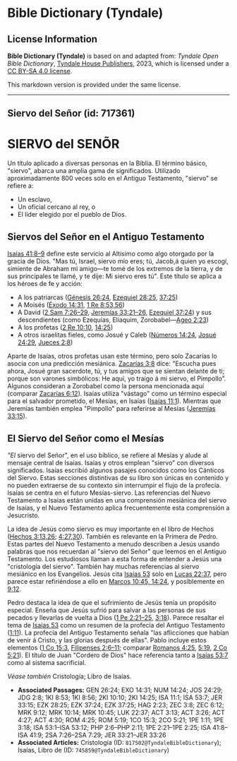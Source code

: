 # Bible Dictionary (Tyndale)

## License Information

**Bible Dictionary (Tyndale)** is based on and adapted from: _Tyndale Open Bible Dictionary_, [Tyndale House Publishers](https://tyndaleopenresources.com/), 2023, which is licensed under a [CC BY-SA 4.0 license](https://creativecommons.org/licenses/by-sa/4.0/legalcode.en).

This markdown version is provided under the same license.



--------------------------------

## Siervo del Señor (id: 717361)

SIERVO del SENÕR
================

Un título aplicado a diversas personas en la Biblia. El término básico, "siervo", abarca una amplia gama de significados. Utilizado aproximadamente 800 veces solo en el Antiguo Testamento, "siervo" se refiere a:

* Un esclavo,
* Un oficial cercano al rey, o
* El líder elegido por el pueblo de Dios.

Siervos del Señor en el Antiguo Testamento
------------------------------------------

[Isaías 41:8–9](https://ref.ly/Isa41:8-Isa41:9) define este servicio al Altísimo como algo otorgado por la gracia de Dios. "Mas tú, Israel, siervo mío eres; tú, Jacob,á quien yo escogí, simiente de Abraham mi amigo—te tomé de los extremos de la tierra, y de sus principales te llamé, y te dije: Mi siervo eres tú". Este título se aplica a los héroes de fe y acción:

* A los patriarcas ([Génesis 26:24](https://ref.ly/Gen26:24), [Ezequiel 28:25](https://ref.ly/Ezek28:25), [37:25](https://ref.ly/Ezek37:25))
* A Moisés ([Éxodo 14:31](https://ref.ly/Exod14:31), [1 Re 8:53,56](https://ref.ly/1Kgs8:53,1Kgs8:56))
* A David ([2 Sam 7:26–29](https://ref.ly/2Sam7:26-2Sam7:29), [Jeremías 33:21–26](https://ref.ly/Jer33:21-Jer33:26), [Ezequiel 37:24](https://ref.ly/Ezek37:24)) y sus descendientes (como Ezequías, Eliaquim, Zorobabel—[Ageo 2:23](https://ref.ly/Hag2:23))
* A los profetas ([2 Re 10:10](https://ref.ly/2Kgs10:10), [14:25](https://ref.ly/2Kgs14:25))
* A otros israelitas fieles, como Josué y Caleb ([Números 14:24](https://ref.ly/Num14:24), [Josué 24:29](https://ref.ly/Josh24:29), [Jueces 2:8](https://ref.ly/Judg2:8))

Aparte de Isaías, otros profetas usan este término, pero solo Zacarías lo asocia con una predicción mesiánica. [Zacarías 3:8](https://ref.ly/Zech3:8) dice: "Escucha pues ahora, Josué gran sacerdote, tú, y tus amigos que se sientan delante de ti; porque son varones simbólicos: He aquí, yo traigo á mi siervo, el Pimpollo”. Algunos consideran a Zorobabel como la persona mencionada aquí (comparar [Zacarías 6:12](https://ref.ly/Zech6:12)). Isaías utiliza "vástago" como un término especial para el salvador prometido, el Mesías, en Isaías ([Isaías 11:1](https://ref.ly/Isa11:1)). Mientras que Jeremías también emplea "Pimpollo" para referirse al Mesías ([Jeremías 33:15](https://ref.ly/Jer33:15)).

El Siervo del Señor como el Mesías
----------------------------------

*"El* siervo del Señor", en el uso bíblico, se refiere al Mesías y alude al mensaje central de Isaías. Isaías y otros emplean "siervo" con diversos significados. Isaías escribió algunos pasajes conocidos como los Cánticos del Siervo. Estas secciones distintivas de su libro son únicas en contenido y no pueden extraerse de su contexto sin interrumpir el flujo de la profecía. Isaías se centra en el futuro Mesías\-siervo. Las referencias del Nuevo Testamento a Isaías están unidas en una comprensión mesiánica del siervo de Isaías, y el Nuevo Testamento aplica frecuentemente esta comprensión a Jesucristo.

La idea de Jesús como siervo es muy importante en el libro de Hechos ([Hechos 3:13,26](https://ref.ly/Acts3:13,Acts3:26); [4:27,30](https://ref.ly/Acts4:27,Acts4:30)). También es relevante en la Primera de Pedro. Estas partes del Nuevo Testamento a menudo describen a Jesús usando palabras que nos recuerdan al "siervo del Señor" que leemos en el Antiguo Testamento. Los estudiosos llaman a esta forma de entender a Jesús una "cristología del siervo". También hay muchas referencias al siervo mesiánico en los Evangelios. Jesús cita [Isaías 53](https://ref.ly/Isa53:1-Isa53:12) solo en [Lucas 22:37](https://ref.ly/Luke22:37), pero parece estar refiriéndose a ello en [Marcos 10:45, 14:24](https://ref.ly/Mark10:45,Mark10:14), y posiblemente en [9:12](https://ref.ly/Mark9:12).

Pedro destaca la idea de que el sufrimiento de Jesús tenía un propósito especial. Enseña que Jesús sufrió para salvar a las personas de sus pecados y llevarlas de vuelta a Dios ([1 Pe 2:21–25](https://ref.ly/1Pet2:21-1Pet2:25), [3:18](https://ref.ly/1Pet3:18)). Parece resaltar el tema de [Isaías 53](https://ref.ly/Isa53:1-Isa53:12) como un resumen de la profecía del Antiguo Testamento ([1:11](https://ref.ly/1Pet1:11)). La profecía del Antiguo Testamento señala "las aflicciones que habían de venir á Cristo, y las glorias después de ellas". Pablo incluye estos elementos ([1 Co 15:3](https://ref.ly/1Cor15:3), [Filipenses 2:6–11](https://ref.ly/Phil2:6-Phil2:11); comparar [Romanos 4:25](https://ref.ly/Rom4:25), [5:19](https://ref.ly/Rom5:19), [2 Co 5:21](https://ref.ly/2Cor5:21)). El título de Juan "Cordero de Dios" hace referencia tanto a [Isaías 53:7](https://ref.ly/Isa53:7) como al sistema sacrificial.

*Véase también* Cristología; Libro de Isaías.

* **Associated Passages:** GEN 26:24; EXO 14:31; NUM 14:24; JOS 24:29; JDG 2:8; 1KI 8:53; 1KI 8:56; 2KI 10:10; 2KI 14:25; ISA 11:1; ISA 53:7; JER 33:15; EZK 28:25; EZK 37:24; EZK 37:25; HAG 2:23; ZEC 3:8; ZEC 6:12; MRK 9:12; MRK 10:14; MRK 10:45; LUK 22:37; ACT 3:13; ACT 3:26; ACT 4:27; ACT 4:30; ROM 4:25; ROM 5:19; 1CO 15:3; 2CO 5:21; 1PE 1:11; 1PE 3:18; ISA 53:1–ISA 53:12; PHP 2:6–PHP 2:11; 1PE 2:21–1PE 2:25; ISA 41:8–ISA 41:9; 2SA 7:26–2SA 7:29; JER 33:21–JER 33:26
* **Associated Articles:** Cristología (ID: `817502@TyndaleBibleDictionary`); Isaías, Libro de (ID: `745859@TyndaleBibleDictionary`)

